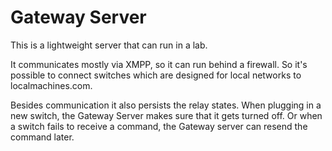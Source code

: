 # Gateway Server

This is a lightweight server that can run in a lab.

It communicates mostly via XMPP, so it can run behind a firewall.  So it's possible to connect switches which are designed for local networks to localmachines.com.

Besides communication it also persists the relay states.  When plugging in a new switch, the Gateway Server makes sure that it gets turned off.  Or when a switch fails to receive a command, the Gateway server can resend the command later.
